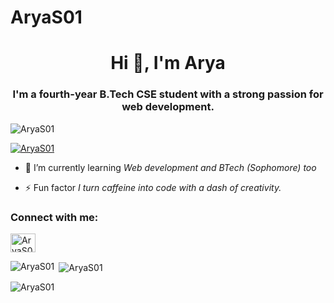 # AryaS01
<h1 align="center">Hi 👋, I'm Arya</h1>
<h3 align="center">I'm a fourth-year B.Tech CSE student with a strong passion for web development.</h3>

<p align="left"> <img src="https://komarev.com/ghpvc/?username=AryS01&label=Profile%20views&color=0e75b6&style=flat" alt="AryaS01" /> </p>

<p align="left"> <a href="https://github.com/ryo-ma/github-profile-trophy"><img src="https://github-profile-trophy.vercel.app/?username=AryaS01" alt="AryaS01" /></a> </p>



- 🌱 I’m currently learning *Web development and BTech (Sophomore) too*

- ⚡ Fun factor *I turn caffeine into code with a  dash of creativity.*

<h3 align="left">Connect with me:</h3>
<p align="left">
<a href="https://www.linkedin.com/in/
arya-swarnappan-867291266" target="blank"><img align="center" src="https://raw.githubusercontent.com/rahuldkjain/github-profile-readme-generator/master/src/images/icons/Social/linked-in-alt.svg" alt="AryaS01" height="30" width="40" /></a>
</p>



<p><img align="left" src="https://github-readme-stats.vercel.app/api/top-langs?username=AryaS01&show_icons=true&locale=en&layout=compact" alt="AryaS01" /></p>

<p>&nbsp;<img align="center" src="https://github-readme-stats.vercel.app/api?username=AryaS01&show_icons=true&locale=en" alt="AryaS01" /></p>

<p><img align="center" src="https://github-readme-streak-stats.herokuapp.com/?user=AryaS01&" alt="AryaS01" /></p>
